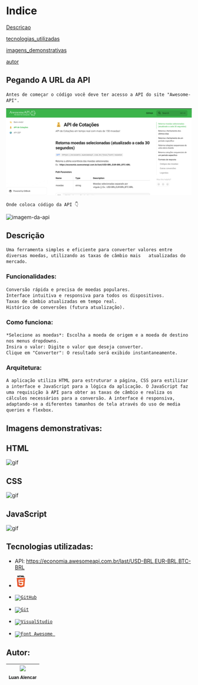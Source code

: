 # Indice

[Descricao](#descrição)

[tecnologias_utilizadas](#tecnologias-utilizadas)

[imagens_demonstrativas](#imagens-demonstrativas)

[autor](#autor)

## Pegando A URL da API

    Antes de começar o código você deve ter acesso a API do site "Awesome-API". 

![imagem-da-api](img/AW.png)

    Onde coloca código da API 👇

![imagem-da-api](img/Con.png)

## Descrição

    Uma ferramenta simples e eficiente para converter valores entre diversas moedas, utilizando as taxas de câmbio mais   atualizadas do mercado.

### Funcionalidades:

    Conversão rápida e precisa de moedas populares.
    Interface intuitiva e responsiva para todos os dispositivos.
    Taxas de câmbio atualizadas em tempo real.
    Histórico de conversões (futura atualização).

### Como funciona:

    *Selecione as moedas*: Escolha a moeda de origem e a moeda de destino nos menus dropdowns.
    Insira o valor: Digite o valor que deseja converter.
    Clique em "Converter": O resultado será exibido instantaneamente.



### Arquitetura:

    A aplicação utiliza HTML para estruturar a página, CSS para estilizar a interface e JavaScript para a lógica da aplicação. O JavaScript faz uma requisição à API para obter as taxas de câmbio e realiza os cálculos necessários para a conversão. A interface é responsiva, adaptando-se a diferentes tamanhos de tela através do uso de media queries e flexbox.


## Imagens demonstrativas:

## HTML

![gif](img/IMAGEM.gif)

## CSS

![gif](img/immg.gif)

## JavaScript

![gif](img/jva.gif)


## Tecnologias utilizadas:



* API:  https://economia.awesomeapi.com.br/last/USD-BRL,EUR-BRL,BTC-BRL
 
* [<code><img height="32" src="https://raw.githubusercontent.com/github/explore/80688e429a7d4ef2fca1e82350fe8e3517d3494d/topics/html/html.png" alt="HTML5"/></code>](https://developer.mozilla.org/pt-BR/docs/Web/HTML)
* [<code><img height="32" src="https://static.vecteezy.com/system/resources/previews/027/127/560/original/javascript-logo-javascript-icon-transparent-free-png.png" alt="GitHub"/></code>](https://github.com/)
* [<code><img height="32" src="https://www.malwarebytes.com/wp-content/uploads/sites/2/2023/01/asset_upload_file97293_255583.jpg" alt="Git"/></code>](https://git-scm.com/)
* [<code><img height="32" src="https://img.shields.io/badge/VSCode-0078D4?style=for-the-badge&logo=visual%20studio%20code&logoColor=white" alt="VisualStudio"/></code>](https://code.visualstudio.com/)
* [<code><img height="32" src="https://img.shields.io/badge/GitHub-100000?style=for-the-badge&logo=github&logoColor=white" alt="Font Awesome "/></code>](https://fontawesome.com/versions)
 

## Autor:
|  [<img loading="lazy" src="https://avatars.githubusercontent.com/u/140835172?v=4 " width=115><br><sub>Luan Alencar</sub>](https://github.com/luan18alencar) |  
| :---: |





